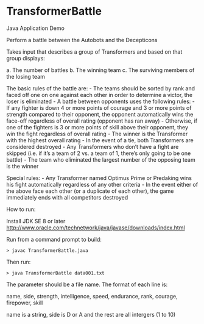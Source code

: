 TransformerBattle
=================

Java Application Demo

Perform a battle between the Autobots and the Decepticons
 
Takes input that describes a group of Transformers and based on that group displays:
 
 a. The number of battles
 b. The winning team
 c. The surviving members of the losing team 
 
The basic rules of the battle are:
	- The teams should be sorted by rank and faced off one on one against each other in order to
	  determine a victor, the loser is eliminated
	- A battle between opponents uses the following rules:
		- If any fighter is down 4 or more points of courage and 3 or more points of strength
		  compared to their opponent, the opponent automatically wins the face-off regardless of
		  overall rating (opponent has ran away)
		- Otherwise, if one of the fighters is 3 or more points of skill above their opponent, they win
		  the fight regardless of overall rating
		- The winner is the Transformer with the highest overall rating
	- In the event of a tie, both Transformers are considered destroyed
	- Any Transformers who don’t have a fight are skipped (i.e. if it’s a team of 2 vs. a team of 1, there’s
	  only going to be one battle)
	- The team who eliminated the largest number of the opposing team is the winner
	
Special rules:
	- Any Transformer named Optimus Prime or Predaking wins his fight automatically regardless of
	  any other criteria
	- In the event either of the above face each other (or a duplicate of each other), the game
	  immediately ends with all competitors destroyed
   
How to run:

Install JDK SE 8 or later http://www.oracle.com/technetwork/java/javase/downloads/index.html

Run from a command prompt to build:

	> javac TransformerBattle.java
	
Then run:

	> java TransformerBattle data001.txt

The parameter should be a file name. The format of each line is:

 name, side, strength, intelligence, speed, endurance, rank, courage, firepower, skill

name is a string, side is D or A and the rest are all intergers (1 to 10) 

